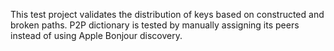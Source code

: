 This test project validates the distribution of keys based on constructed and broken paths.
P2P dictionary is tested by manually assigning its peers instead of using Apple Bonjour discovery.
